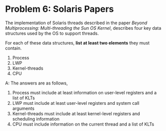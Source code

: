 # Problem 6: Solaris Papers

The implementation of Solaris threads described in the paper _Beyond Multiprocessing: Multi-threading the Sun OS Kernel_, describes four key data structures used by the OS to support threads.

For each of these data structures, **list at least two elements** they must contain.

1. Process
2. LWP
3. Kernel-threads
4. CPU

A: The answers are as follows,

1. Process must include at least information on user-level registers and a list of KLTs
2. LWP must include at least user-level registers and system call arguments
3. Kernel-threads must include at least kernel-level registers and scheduling information
4. CPU must include information on the current thread and a list of KLTs
